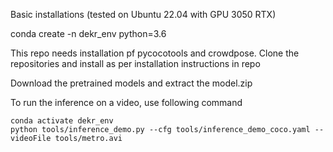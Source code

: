 Basic installations (tested on Ubuntu 22.04 with GPU 3050 RTX)


conda create -n dekr_env python=3.6

This repo needs installation pf pycocotools and crowdpose. Clone the repositories and install as per installation instructions in repo

Download the pretrained models and extract the model.zip

To run the inference on a video, use following command

```
conda activate dekr_env
python tools/inference_demo.py --cfg tools/inference_demo_coco.yaml --videoFile tools/metro.avi 

```
